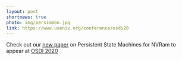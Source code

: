 ```yaml
---
layout: post
shortnews: true
photo: img/persimmon.jpg
link: https://www.usenix.org/conference/osdi20
---
```


Check out our [new paper](papers/persimmon-osdi20.pdf) on Persistent State Machines for NVRam to
appear at [OSDI 2020](https://www.usenix.org/conference/osdi20)
